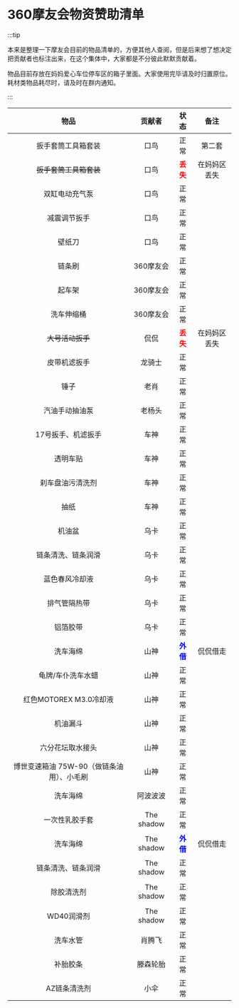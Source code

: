 # 360摩友会物资赞助清单

:::tip

本来是整理一下摩友会目前的物品清单的，方便其他人查阅，但是后来想了想决定把贡献者也标注出来，在这个集体中，大家都是不分彼此默默贡献着。

物品目前存放在妈妈爱心车位停车区的箱子里面。大家使用完毕请及时归置原位。耗材类物品耗尽时，请及时在群内通知。

:::

|                   物品                    |   贡献者   |               状态                |     备注     |
| :---------------------------------------: | :--------: | :-------------------------------: | :----------: |
|            扳手套筒工具箱套装             |    口鸟    |               正常                |    第二套    |
|          ~~扳手套筒工具箱套装~~           |    口鸟    | <font color=red >**丢失**</font>  | 在妈妈区丢失 |
|              双缸电动充气泵               |    口鸟    |               正常                |              |
|               减震调节扳手                |    口鸟    |               正常                |              |
|                  壁纸刀                   |    口鸟    |               正常                |              |
|                  链条刷                   | 360摩友会  |               正常                |              |
|                  起车架                   | 360摩友会  |               正常                |              |
|                洗车伸缩桶                 | 360摩友会  |               正常                |              |
|             ~~大号活动扳手~~              |    侃侃    | <font color=red >**丢失**</font>  | 在妈妈区丢失 |
|               皮带机滤扳手                |   龙骑士   |               正常                |              |
|                   锤子                    |    老肖    |               正常                |              |
|              汽油手动抽油泵               |   老杨头   |               正常                |              |
|            17号扳手、机滤扳手             |    车神    |               正常                |              |
|                 透明车贴                  |    车神    |               正常                |              |
|             刹车盘油污清洗剂              |    车神    |               正常                |              |
|                   抽纸                    |    车神    |               正常                |              |
|                  机油盆                   |    乌卡    |               正常                |              |
|            链条清洗、链条润滑             |    乌卡    |               正常                |              |
|              蓝色春风冷却液               |    乌卡    |               正常                |              |
|               排气管隔热带                |    乌卡    |               正常                |              |
|                 铝箔胶带                  |    乌卡    |               正常                |              |
|                 洗车海绵                  |    山神    | <font color=blue >**外借**</font> |   侃侃借走   |
|             龟牌/车仆洗车水蜡             |    山神    |               正常                |              |
|          红色MOTOREX M3.0冷却液           |    山神    |               正常                |              |
|                 机油漏斗                  |    山神    |               正常                |              |
|             六分花坛取水接头              |    山神    |               正常                |              |
| 博世变速箱油 75W-90（做链条油用）、小毛刷 |    山神    |               正常                |              |
|                 洗车海绵                  |  阿波波波  |               正常                |              |
|              一次性乳胶手套               | The shadow |               正常                |              |
|                 洗车海绵                  | The shadow | <font color=blue >**外借**</font> |   侃侃借走   |
|            链条清洗、链条润滑             | The shadow |               正常                |              |
|                除胶清洗剂                 | The shadow |               正常                |              |
|                WD40润滑剂                 | The shadow |               正常                |              |
|                 洗车水管                  |   肖腾飞   |               正常                |              |
|                 补胎胶条                  |  滕森轮胎  |               正常                |              |
|               AZ链条清洗剂                |    小伞    |               正常                |              |
